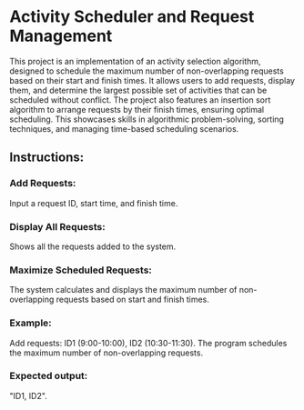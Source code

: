 # Activity Scheduler and Request Management

This project is an implementation of an activity selection algorithm, designed to schedule the maximum number of non-overlapping requests based on their start and finish times. It allows users to add requests, display them, and determine the largest possible set of activities that can be scheduled without conflict. The project also features an insertion sort algorithm to arrange requests by their finish times, ensuring optimal scheduling. This showcases skills in algorithmic problem-solving, sorting techniques, and managing time-based scheduling scenarios.

## Instructions:

### Add Requests:

Input a request ID, start time, and finish time.

### Display All Requests:

Shows all the requests added to the system.

### Maximize Scheduled Requests:

The system calculates and displays the maximum number of non-overlapping requests based on start and finish times.

### Example:

Add requests: ID1 (9:00-10:00), ID2 (10:30-11:30).
The program schedules the maximum number of non-overlapping requests.

### Expected output: 

"ID1, ID2".
